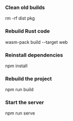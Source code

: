 ### Clean old builds
rm -rf dist pkg

### Rebuild Rust code
wasm-pack build --target web

### Reinstall dependencies
npm install

### Rebuild the project
npm run build

### Start the server
npm run serve
